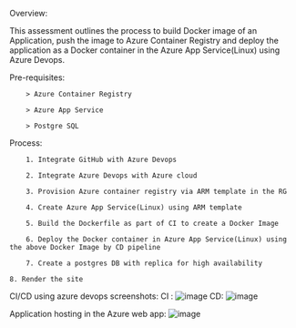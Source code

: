 Overview:  
		
  This assessment outlines the process to build Docker image of an Application, push the image to Azure Container Registry and deploy the application as a Docker container in the Azure App Service(Linux) using Azure Devops. 
 
Pre-requisites: 

        > Azure Container Registry
        
        > Azure App Service 
        
        > Postgre SQL
	
 
Process: 

        1. Integrate GitHub with Azure Devops 
        
        2. Integrate Azure Devops with Azure cloud
        
        3. Provision Azure container registry via ARM template in the RG  
        
        4. Create Azure App Service(Linux) using ARM template
        
        5. Build the Dockerfile as part of CI to create a Docker Image 
        
        6. Deploy the Docker container in Azure App Service(Linux) using the above Docker Image by CD pipeline
        
        7. Create a postgres DB with replica for high availability 
	
	8. Render the site 

CI/CD using azure devops screenshots: 
 CI : ![image](https://user-images.githubusercontent.com/48629269/172023484-456ddfa1-3252-4c61-a84a-a2d3228fed75.png)
 CD: ![image](https://user-images.githubusercontent.com/48629269/172023546-4abcbc9e-7c75-41a5-b158-43096924e7c9.png)

Application hosting in the Azure web app: 
 ![image](https://user-images.githubusercontent.com/48629269/172023432-aed7a483-3fc1-46e0-bff1-1d4953601716.png)

	
        
        
        
